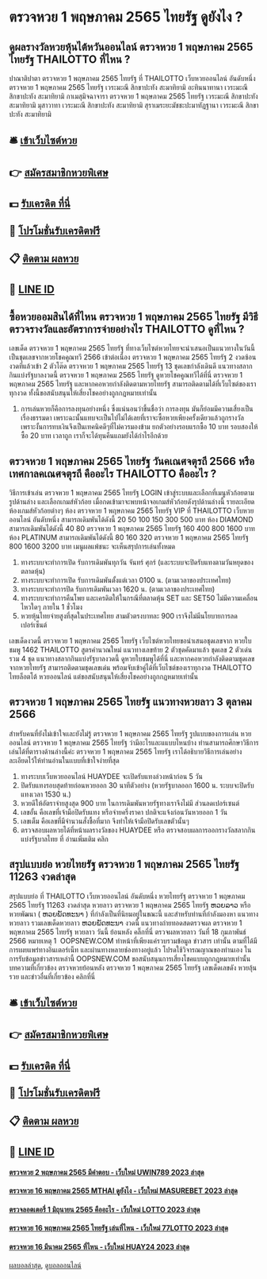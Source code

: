 # ตรวจหวย 1 พฤษภาคม 2565 ไทยรัฐ ดูยังไง ?
## ดูผลรางวัลหวยหุ้นไต้หวันออนไลน์ ตรวจหวย 1 พฤษภาคม 2565 ไทยรัฐ THAILOTTO ที่ไหน ?
ปาณาติปาตา ตรวจหวย 1 พฤษภาคม 2565 ไทยรัฐ ที่ THAILOTTO เว็บหวยออนไลน์ อันดับหนึ่ง ตรวจหวย 1 พฤษภาคม 2565 ไทยรัฐ เวระมะณี สิกขาปะทัง สะมาทิยามิ
อะทินนาทานา เวระมะณี สิกขาปะทัง สะมาทิยามิ
กาเมสุมิจฉาจารา ตรวจหวย 1 พฤษภาคม 2565 ไทยรัฐ เวระมะณี สิกขาปะทัง สะมาทิยามิ
มุสาวาทา เวระมะณี สิกขาปะทัง สะมาทิยามิ
สุราเมระยะมัชชะปะมาทัฏฐานา เวระมะณี สิกขาปะทัง สะมาทิยามิ

## 🛎 [เข้าเว็บไซต์หวย](https://bit.ly/3BG5bNw)
## 👉 [สมัครสมาชิกหวยพิเศษ](https://bit.ly/3BG5bNw)
## 💵 [รับเครดิต ที่นี่](https://bit.ly/3C3mvgS)
## 👑 [โปรโมชั่นรับเครดิตฟรี](https://bit.ly/3C3mvgS)
## 📋 [ติดตาม ผลหวย](https://bit.ly/3C3mvgS)
## 📱 [LINE ID](https://bit.ly/3C3mvgS)

## ซื้อหวยออมสินได้ที่ไหน ตรวจหวย 1 พฤษภาคม 2565 ไทยรัฐ มีวิธีตรวจรางวัลและอัตราการจ่ายอย่างไร THAILOTTO ดูที่ไหน ?
เลขเด็ด ตรวจหวย 1 พฤษภาคม 2565 ไทยรัฐ ที่ทางเว็บไซต์หวยไทยจะนำเสนอเป็นแนวทางในวันนี้ เป็นชุดเลขจากหวยโชคคูณทวี 2566 เข้าต่อเนื่อง ตรวจหวย 1 พฤษภาคม 2565 ไทยรัฐ 2 งวดซ้อน งวดที่แล้วเข้า 2 ตัวโต๊ด ตรวจหวย 1 พฤษภาคม 2565 ไทยรัฐ 13 ชุดเลขกำลังเดินดี แนวทางสลากกินแบ่งรัฐบาลงวดนี้ ตรวจหวย 1 พฤษภาคม 2565 ไทยรัฐ ดูหวยโชคคูณทวีได้ที่นี่ ตรวจหวย 1 พฤษภาคม 2565 ไทยรัฐ และหากคอหวยกำลังติดตามหวยไทยรัฐ สามารถติดตามได้ที่เว็บไซต์ของเราทุกงวด ทั้งนี้ขอสนับสนุนให้เสี่ยงโชคอย่างถูกกฎหมายเท่านั้น
1. การเล่นหวยก็คือการลงทุนอย่างหนึ่ง ซึ่งแน่นอนว่าขึ้นชื่อว่า การลงทุน มันก็ย่อมมีความเสี่ยงเป็นเรื่องธรรมดา เพราะฉะนั้นแทบจะเป็นไปไม่ได้เลยที่เราจะซื้อหวยเพียงครั้งเดียวแล้วถูกรางวัล เพราะงั้นการทบเงินจึงเป็นเทคนิคดีๆที่ไม่ควรมองข้าม ยกตัวอย่างรอบแรกซื้อ 10 บาท รอบสองให้ซื้อ 20 บาท เวลาถูก เราก็จะได้ทุนคืนแถมยังได้กำไรอีกด้วย

## ตรวจหวย 1 พฤษภาคม 2565 ไทยรัฐ วันคเณศจตุรถี 2566 หรือ เทศกาลคเณศจตุรถี คืออะไร THAILOTTO คืออะไร ?
วิธีการเข้าเล่น ตรวจหวย 1 พฤษภาคม 2565 ไทยรัฐ LOGIN เข้าสู่ระบบและเลือกที่เมนูหัวก้อยตามรูปด้านล่าง
และเลือกเกมส์หัวก้อย
เมื่อกดเข้ามาจะพบหน้าจอเกมส์หัวก้อยดังรุปด้านล่างนี้
รายละเอียดห้องเกมส์หัวก้อยต่างๆ
ห้อง ตรวจหวย 1 พฤษภาคม 2565 ไทยรัฐ VIP ที่ THAILOTTO เว็บหวยออนไลน์ อันดับหนึ่ง สามารถเดิมพันได้ดังนี้ 20 50 100 150 300 500 บาท
ห้อง DIAMOND สามารถเดิมพันได้ดังนี้ 40 80 ตรวจหวย 1 พฤษภาคม 2565 ไทยรัฐ 160 400 800 1600 บาท
ห้อง PLATINUM สามารถเดิมพันได้ดังนี้ 80 160 320 ตรวจหวย 1 พฤษภาคม 2565 ไทยรัฐ 800 1600 3200 บาท
เมนูผลแพ้ชนะ จะเห็นสรุปการเล่นทั้งหมด
1. ทางระบบจะทำการเปิด รับการเดิมพันทุกวัน จันทร์ ศุกร์ (และระบบจะปิดรับแทงตามวันหยุดของตลาดหุ้น)
2. ทางระบบจะทำการเปิด รับการเดิมพันตั้งแต่เวลา 0100 น. (ตามเวลาของประเทศไทย)
3. ทางระบบจะทำการปิด รับการเดิมพันเวลา 1620 น. (ตามเวลาของประเทศไทย)
4. ทางระบบจะทำการคืนโพย และเครดิตให้ในกรณีที่ตลาดหุ้น SET และ SET50 ไม่มีความเคลื่อนไหวใดๆ ภายใน 1 ชั่วโมง
5. หวยหุ้นไทยจ่ายสูงที่สุดในประเทศไทย สามตัวตรงบาทละ 900 เราจึงไม่มีนโยบายการลดเปอร์เซ็นต์

เลขเด็ดงวดนี้ ตรวจหวย 1 พฤษภาคม 2565 ไทยรัฐ เว็บไซต์หวยไทยขอนำเสนอชุดเลขจาก หวยใบชมพู 1462 THAILOTTO สูตรคำนวณใหม่ แนวทางเลขท้าย 2 ตัวชุดคัดมาแล้ว ชุดเลข 2 ตัวเด่น รวม 4 ชุด แนวทางสลากกินแบ่งรัฐบาลงวดนี้ ดูหวยใบชมพูได้ที่นี่ และหากคอหวยกำลังติดตามชุดเลขจากหวยไทยรัฐ สามารถติดตามชุดเลขเด่น พร้อมจับเข้าคู่ได้ที่เว็บไซต์ของเราทุกงวด THAILOTTO ไทยล็อตโต้ หวยออนไลน์ แต่ขอสนับสนุนให้เสี่ยงโชคอย่างถูกกฎหมายเท่านั้น

## ตรวจหวย 1 พฤษภาคม 2565 ไทยรัฐ แนวทางหวยลาว 3 ตุลาคม 2566
สำหรับคนที่ยังไม่เข้าใจเเละยังไม่รู้ ตรวจหวย 1 พฤษภาคม 2565 ไทยรัฐ รูปแบบของการเเล่น หวยออนไลน์ ตรวจหวย 1 พฤษภาคม 2565 ไทยรัฐ ว่ามีอะไรและแแบบไหนบ้าง ท่านสามารถศึกษาวิธีการเล่นได้ที่ตารางด้านล่างนี้ค่ะ ตรวจหวย 1 พฤษภาคม 2565 ไทยรัฐ เราได้อธิบายวิธีการเล่นอย่างละเอียดไว้ให้ท่านอ่านในเเบบที่เข้าใจง่ายที่สุด
1. ทางระบบเว็บหวยออนไลน์ HUAYDEE จะเปิดรับแทงล่วงหน้าก่อน 5 วัน
2. ปิดรับแทงรอบสุดท้ายก่อนหวยออก 30 นาทีตัวอย่าง (หวยรัฐบาลออก 1600 น. ระบบจะปิดรับแทงเวลา 1530 น.)
3. หวยดีให้อัตราจ่ายสูงสุด 900 บาท ในการเดิมพันหวยรัฐทางเราจึงไม่มี ส่วนลดเปอร์เซนต์
4. เลขอั้น คือเลขที่เจ้ามือปิดรับแทง หรือจ่ายครึ่งราคา ปกติจะแจ้งก่อนวันหวยออก 1 วัน
5. เลขเต็ม คือเลขที่มีจำนวนสั่งชื้อที่มาก จึงทำให้เจ้ามือปิดรับเลขตัวนั้นๆ
6. ตรวจสอบผลหวยได้ที่หน้าผลรางวัลของ HUAYDEE หรือ ตรวจสอบผลการออกรางวัลสลากกินแบ่งรัฐบาลไทย ที่ อ่านเพิ่มเติม คลิก

## สรุปแบบย่อ หวยไทยรัฐ ตรวจหวย 1 พฤษภาคม 2565 ไทยรัฐ 11263 งวดล่าสุด
สรุปแบบย่อ ที่ THAILOTTO เว็บหวยออนไลน์ อันดับหนึ่ง หวยไทยรัฐ ตรวจหวย 1 พฤษภาคม 2565 ไทยรัฐ 11263 งวดล่าสุด หวยลาว ตรวจหวย 1 พฤษภาคม 2565 ไทยรัฐ ຫວຍລາວ หรือ หวยพัฒนา ( ຫວຍພັດທະນາ ) ที่กำลังเป็นที่นิยมอยู่ในขณะนี้ และสำหรับท่านที่กำลังมองหา แนวทางหวยลาว รวมเลขเด็ดหวยลาว ຫວຍພັດທະນາ งวดนี้
 แนวทางถ่ายทอดสดตรวจผล ตรวจหวย 1 พฤษภาคม 2565 ไทยรัฐ หวยลาว วันนี้ ย้อนหลัง คลิ๊กที่นี่ 
ตรวจผลหวยลาว วันที่ 18 กุมภาพันธ์ 2566
หมายเหตุ 1  OOPSNEW.COM ทำหน้าที่เพียงแค่รวบรวมข้อมูล ข่าวสาร เท่านั้น ตามที่ได้มีการเผยแพร่ทางอินเตอร์เน็ท และผ่านทางหลายช่องทางอยู่แล้ว โปรดใช้วิจารณญาณของท่านเอง ในการรับข้อมูลข่าวสารเหล่านี้ OOPSNEW.COM ขอสนับสนุนการเสี่ยงโชคแบบถูกกฎหมายเท่านั้น
บทความที่เกี่ยวข้อง
ตรวจหวยย้อนหลัง ตรวจหวย 1 พฤษภาคม 2565 ไทยรัฐ เลขเด็ดเลขดัง หวยลุ้นรวย และข่าวอื่นที่เกี่ยวข้อง คลิกที่นี่

## 🛎 [เข้าเว็บไซต์หวย](https://bit.ly/3BG5bNw)
## 👉 [สมัครสมาชิกหวยพิเศษ](https://bit.ly/3BG5bNw)
## 💵 [รับเครดิต ที่นี่](https://bit.ly/3C3mvgS)
## 👑 [โปรโมชั่นรับเครดิตฟรี](https://bit.ly/3C3mvgS)
## 📋 [ติดตาม ผลหวย](https://bit.ly/3C3mvgS)
## 📱 [LINE ID](https://bit.ly/3C3mvgS)

#### [ตรวจหวย 2 พฤษภาคม 2565 มีคำตอบ - เว็บใหม่ UWIN789 2023 ล่าสุด](https://atom.io/themes/ตรวจหวย%202%20พฤษภาคม%202565%20มีคำตอบ%20-%20เว็บใหม่%20uwin789%202023%20ล่าสุด)
#### [ตรวจหวย 16 พฤษภาคม 2565 MTHAI ดูยังไง - เว็บใหม่ MASUREBET 2023 ล่าสุด](https://atom.io/themes/ตรวจหวย%2016%20พฤษภาคม%202565%20mthai%20ดูยังไง%20-%20เว็บใหม่%20masurebet%202023%20ล่าสุด)
#### [ตรวจลอตเตอรี่ 1 มิถุนายน 2565 คืออะไร - เว็บใหม่ LOTTO 2023 ล่าสุด](https://atom.io/themes/ตรวจลอตเตอรี่%201%20มิถุนายน%202565%20คืออะไร%20-%20เว็บใหม่%20lotto%202023%20ล่าสุด)
#### [ตรวจหวย 16 พฤษภาคม 2565 ไทยรัฐ เล่นที่ไหน - เว็บใหม่ 77LOTTO 2023 ล่าสุด](https://atom.io/themes/ตรวจหวย%2016%20พฤษภาคม%202565%20ไทยรัฐ%20เล่นที่ไหน%20-%20เว็บใหม่%2077lotto%202023%20ล่าสุด)
#### [ตรวจหวย 16 มีนาคม 2565 ที่ไหน - เว็บใหม่ HUAY24 2023 ล่าสุด](https://atom.io/themes/ตรวจหวย%2016%20มีนาคม%202565%20ที่ไหน%20-%20เว็บใหม่%20huay24%202023%20ล่าสุด)

[ผลบอลล่าสุด](https://siamsport.tv "ผลบอลล่าสุด"), [ดูบอลออนไลน์](https://siamsport.tv/ดูบอลสด "ดูบอลออนไลน์")